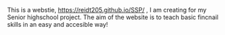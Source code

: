 This is a webstie, https://reidt205.github.io/SSP/ , I am creating for my Senior highschool project. The aim of the website is to teach basic fincnail skills in an easy and accesible way!

